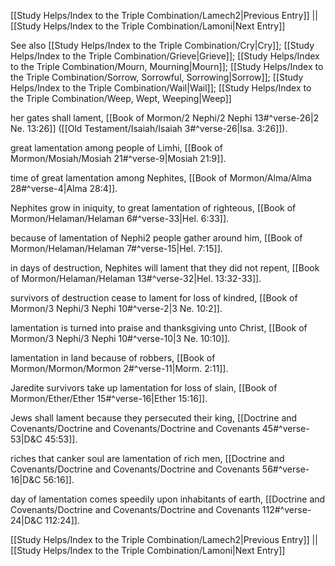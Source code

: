 [[Study Helps/Index to the Triple Combination/Lamech2|Previous Entry]]  ||  [[Study Helps/Index to the Triple Combination/Lamoni|Next Entry]]

 See also [[Study Helps/Index to the Triple Combination/Cry|Cry]]; [[Study Helps/Index to the Triple Combination/Grieve|Grieve]]; [[Study Helps/Index to the Triple Combination/Mourn, Mourning|Mourn]]; [[Study Helps/Index to the Triple Combination/Sorrow, Sorrowful, Sorrowing|Sorrow]]; [[Study Helps/Index to the Triple Combination/Wail|Wail]]; [[Study Helps/Index to the Triple Combination/Weep, Wept, Weeping|Weep]]

 her gates shall lament, [[Book of Mormon/2 Nephi/2 Nephi 13#^verse-26|2 Ne. 13:26]] ([[Old Testament/Isaiah/Isaiah 3#^verse-26|Isa. 3:26]]).

 great lamentation among people of Limhi, [[Book of Mormon/Mosiah/Mosiah 21#^verse-9|Mosiah 21:9]].

 time of great lamentation among Nephites, [[Book of Mormon/Alma/Alma 28#^verse-4|Alma 28:4]].

 Nephites grow in iniquity, to great lamentation of righteous, [[Book of Mormon/Helaman/Helaman 6#^verse-33|Hel. 6:33]].

 because of lamentation of Nephi2 people gather around him, [[Book of Mormon/Helaman/Helaman 7#^verse-15|Hel. 7:15]].

 in days of destruction, Nephites will lament that they did not repent, [[Book of Mormon/Helaman/Helaman 13#^verse-32|Hel. 13:32-33]].

 survivors of destruction cease to lament for loss of kindred, [[Book of Mormon/3 Nephi/3 Nephi 10#^verse-2|3 Ne. 10:2]].

 lamentation is turned into praise and thanksgiving unto Christ, [[Book of Mormon/3 Nephi/3 Nephi 10#^verse-10|3 Ne. 10:10]].

 lamentation in land because of robbers, [[Book of Mormon/Mormon/Mormon 2#^verse-11|Morm. 2:11]].

 Jaredite survivors take up lamentation for loss of slain, [[Book of Mormon/Ether/Ether 15#^verse-16|Ether 15:16]].

 Jews shall lament because they persecuted their king, [[Doctrine and Covenants/Doctrine and Covenants/Doctrine and Covenants 45#^verse-53|D&C 45:53]].

 riches that canker soul are lamentation of rich men, [[Doctrine and Covenants/Doctrine and Covenants/Doctrine and Covenants 56#^verse-16|D&C 56:16]].

 day of lamentation comes speedily upon inhabitants of earth, [[Doctrine and Covenants/Doctrine and Covenants/Doctrine and Covenants 112#^verse-24|D&C 112:24]].

[[Study Helps/Index to the Triple Combination/Lamech2|Previous Entry]]  ||  [[Study Helps/Index to the Triple Combination/Lamoni|Next Entry]]